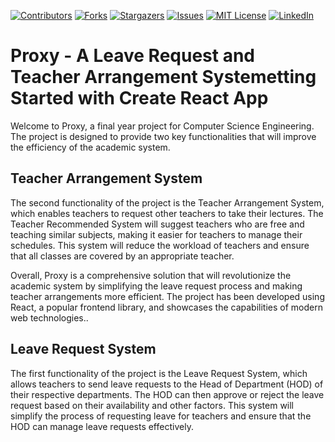 [![Contributors][contributors-shield]][contributors-url]
[![Forks][forks-shield]][forks-url]
[![Stargazers][stars-shield]][stars-url]
[![Issues][issues-shield]][issues-url]
[![MIT License][license-shield]][license-url]
[![LinkedIn][linkedin-shield]][linkedin-url]






# Proxy - A Leave Request and Teacher Arrangement Systemetting Started with Create React App

Welcome to Proxy, a final year project for Computer Science Engineering. The project is designed to provide two key functionalities that will improve the efficiency of the academic system.

## Teacher Arrangement System

The second functionality of the project is the Teacher Arrangement System, which enables teachers to request other teachers to take their lectures. The Teacher Recommended System will suggest teachers who are free and teaching similar subjects, making it easier for teachers to manage their schedules. This system will reduce the workload of teachers and ensure that all classes are covered by an appropriate teacher.

Overall, Proxy is a comprehensive solution that will revolutionize the academic system by simplifying the leave request process and making teacher arrangements more efficient. The project has been developed using React, a popular frontend library, and showcases the capabilities of modern web technologies..

## Leave Request System
The first functionality of the project is the Leave Request System, which allows teachers to send leave requests to the Head of Department (HOD) of their respective departments. The HOD can then approve or reject the leave request based on their availability and other factors. This system will simplify the process of requesting leave for teachers and ensure that the HOD can manage leave requests effectively.



[contributors-shield]: https://img.shields.io/github/contributors/utkarshilh/proxy.svg?style=for-the-badge
[contributors-url]: https://github.com/utkarshilh/proxy/graphs/contributors
[forks-shield]: https://img.shields.io/github/forks/utkarshilh/proxy.svg?style=for-the-badge
[forks-url]: https://github.com/utkarshilh/proxy/network/members
[stars-shield]: https://img.shields.io/github/stars/utkarshilh/proxy.svg?style=for-the-badge
[stars-url]: https://github.com/utkarshilh/proxy/stargazers
[issues-shield]: https://img.shields.io/github/issues/utkarshilh/proxy.svg?style=for-the-badge
[issues-url]: https://github.com/utkarshilh/proxy/issues
[license-shield]: https://img.shields.io/github/license/utkarshilh/proxy.svg?style=for-the-badge
[license-url]: https://github.com/utkarshilh/proxy/blob/master/LICENSE.txt
[linkedin-shield]: https://img.shields.io/badge/-LinkedIn-black.svg?style=for-the-badge&logo=linkedin&colorB=555
[linkedin-url]: https://www.linkedin.com/in/utkarsh-tripathi-740a391a8/
[product-screenshot]: images/screenshot.png
[Next.js]: https://img.shields.io/badge/next.js-000000?style=for-the-badge&logo=nextdotjs&logoColor=white
[Next-url]: https://nextjs.org/
[React.js]: https://img.shields.io/badge/React-20232A?style=for-the-badge&logo=react&logoColor=61DAFB
[React-url]: https://reactjs.org/
[Vue.js]: https://img.shields.io/badge/Vue.js-35495E?style=for-the-badge&logo=vuedotjs&logoColor=4FC08D
[Vue-url]: https://vuejs.org/
[Angular.io]: https://img.shields.io/badge/Angular-DD0031?style=for-the-badge&logo=angular&logoColor=white
[Angular-url]: https://angular.io/
[Svelte.dev]: https://img.shields.io/badge/Svelte-4A4A55?style=for-the-badge&logo=svelte&logoColor=FF3E00
[Svelte-url]: https://svelte.dev/
[Laravel.com]: https://img.shields.io/badge/Laravel-FF2D20?style=for-the-badge&logo=laravel&logoColor=white
[Laravel-url]: https://laravel.com
[Bootstrap.com]: https://img.shields.io/badge/Bootstrap-563D7C?style=for-the-badge&logo=bootstrap&logoColor=white
[Bootstrap-url]: https://getbootstrap.com
[JQuery.com]: https://img.shields.io/badge/jQuery-0769AD?style=for-the-badge&logo=jquery&logoColor=white
[JQuery-url]: https://jquery.com 


